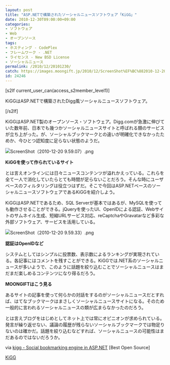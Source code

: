 ```yaml
---
layout: post
title: "ASP.NETで構築されたソーシャルニュースソフトウェア「KiGG」"
date: 2010-12-30T09:00:00+09:00
categories:
- ソフトウェア
- Web
- オープンソース
tags: 
- ホスティング - CodePlex
- フレームワーク - .NET
- ライセンス - New BSD License
- ソーシャルニュース
permalink: /2010/12/20101230/
catch: https://images.moongift.jp/2010/12/ScreenShot%EF%BC%882010-12-20-9.59.33%EF%BC%89.png
id: 24246
---
```

[s2If current\_user\_can(access\_s2member\_level1)]

KiGGはASP.NETで構築されたDigg風ソーシャルニュースソフトウェア。

[/s2If]  

KiGGはASP.NET製のオープンソース・ソフトウェア。Digg.comが急激に伸びていた数年前、日本でも幾つかソーシャルニュースサイトと呼ばれる類のサービスが立ち上がった。が、ソーシャルブックマークとの違いが明確化できなかったためか、今ひとつ認知度に足らない状態のようだ。

  

![ScreenShot（2010-12-20 9.59.07）.png](https://images.moongift.jp/2010/12/ScreenShot（2010-12-20-9.59.07）.png)

  

**KiGGを使って作られているサイト**

  

とは言えオンラインには日々ニュースコンテンツが溢れかえっている。これらを全て一人で消化していたらとても時間が足らないことだろう。そんな時にユーザベースのフィルタリングは役立つはずだ。そこで今回はASP.NETベースのソーシャルニュースソフトウェアであるKiGGを紹介しよう。

  
<!--more-->

KiGGはASP.NETであるため、SQL Serverが基本ではあるが、MySQLを使っても動作させることができる。jQueryを使ったUI、OpenIDによる認証、Webサイトのサムネイル生成、短縮URLサービス対応、reCaptchaやGravatarなど多彩な外部ソフトウェア、サービスを活用している。

  

![ScreenShot（2010-12-20 9.59.33）.png](https://images.moongift.jp/2010/12/ScreenShot（2010-12-20-9.59.33）.png)

  

**認証はOpenIDなど**

  

システムとしてはシンプルに投票数、表示数によるランキングが実現されている。各記事にはコメントを残すことができる。KiGGでは.NET系のソーシャルニュースが多いようで、このように話題を絞り込むことでソーシャルニュースはまだまだ楽しめるコンテンツになり得るだろう。

  
  
  

**MOONGIFTはこう見る**

  

あるサイトの記事を使って何らかの対話をするのがソーシャルニュースだとすれば、はてなブックマークはまさしくソーシャルニュースサイトになる。そのため一般的に言われるソーシャルニュースの類が広まらなかったのだろう。

  

とは言えブログをはじめとしてネット上では常にオピニオンが求められている。発言が繰り返せない、議論の履歴が残らないソーシャルブックマークでは物足りないのは確かだ。話題を絞り込むなどすれば、ソーシャルニュースの可能性はまだあるのではないだろうか。

  

via [kigg - Social bookmarking engine in ASP.NET](http://www.findbestopensource.com/product/kigg) [Best Open Source]

  

[KiGG](http://kigg.codeplex.com/)

  
